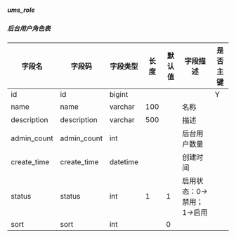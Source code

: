 
##### ums_role
##### 后台用户角色表
|字段名|字段码|字段类型|长度|默认值|字段描述|是否主键|
|----|----|----|----|----|----|----|
|id|id|bigint||||Y|
|name|name|varchar|100||名称||
|description|description|varchar|500||描述||
|admin_count|admin_count|int|||后台用户数量||
|create_time|create_time|datetime|||创建时间||
|status|status|int|1|1|启用状态：0->禁用；1->启用||
|sort|sort|int||0|||
